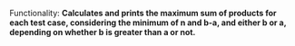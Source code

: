 Functionality: **Calculates and prints the maximum sum of products for each test case, considering the minimum of n and b-a, and either b or a, depending on whether b is greater than a or not.**